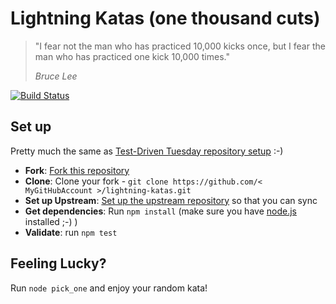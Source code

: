 Lightning Katas (one thousand cuts)
===================

> "I fear not the man who has practiced 10,000 kicks once, but I fear the man who has practiced one kick 10,000 times."
>
> *Bruce Lee*

[![Build Status](https://travis-ci.org/jan-molak/lightning-katas.svg)](https://travis-ci.org/jan-molak/lightning-katas)

## Set up

Pretty much the same as [Test-Driven Tuesday repository setup](https://github.com/jan-molak/test-driven-tuesday#one-time-set-up) :-)

* **Fork**: [Fork this repository](https://github.com/jan-molak/lightning-katas/fork)
* **Clone**: Clone your fork - `git clone https://github.com/< MyGitHubAccount >/lightning-katas.git`
* **Set up Upstream**: [Set up the upstream repository](https://help.github.com/articles/syncing-a-fork) so that you can sync
* **Get dependencies**: Run `npm install` (make sure you have [node.js](http://nodejs.org/) installed ;-) )
* **Validate**: run `npm test`

## Feeling Lucky?

Run `node pick_one` and enjoy your random kata!
